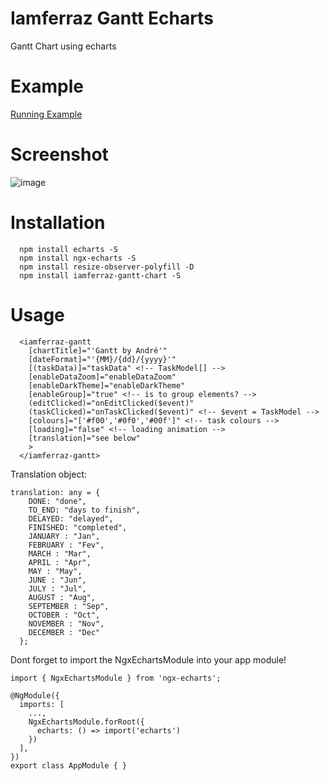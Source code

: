 # Iamferraz Gantt Echarts
Gantt Chart using echarts

# Example
[Running Example](http://iamferraz.com.br/gantt)

# Screenshot
![image](https://user-images.githubusercontent.com/1164677/111841394-ace7ff00-88dc-11eb-8fea-8edb1e69f4ec.png)

# Installation
```
  npm install echarts -S
  npm install ngx-echarts -S
  npm install resize-observer-polyfill -D
  npm install iamferraz-gantt-chart -S
```

# Usage
```
  <iamferraz-gantt 
    [chartTitle]="'Gantt by André'" 
    [dateFormat]="'{MM}/{dd}/{yyyy}'" 
    [(taskData)]="taskData" <!-- TaskModel[] -->
    [enableDataZoom]="enableDataZoom" 
    [enableDarkTheme]="enableDarkTheme" 
    [enableGroup]="true" <!-- is to group elements? -->
    (editClicked)="onEditClicked($event)"
    (taskClicked)="onTaskClicked($event)" <!-- $event = TaskModel -->
    [colours]="['#f00','#0f0','#00f']" <!-- task colours -->
    [loading]="false" <!-- loading animation -->
    [translation]="see below"
    > 
  </iamferraz-gantt>
```

Translation object:
```
translation: any = {
    DONE: "done",
    TO_END: "days to finish",
    DELAYED: "delayed",
    FINISHED: "completed",
    JANUARY : "Jan",
    FEBRUARY : "Fev",
    MARCH : "Mar",
    APRIL : "Apr",
    MAY : "May",
    JUNE : "Jun",
    JULY : "Jul",
    AUGUST : "Aug",
    SEPTEMBER : "Sep",
    OCTOBER : "Oct",
    NOVEMBER : "Nov",
    DECEMBER : "Dec"
  };
```

Dont forget to import the NgxEchartsModule into your app module!

```
import { NgxEchartsModule } from 'ngx-echarts';

@NgModule({
  imports: [
    ...,
    NgxEchartsModule.forRoot({
      echarts: () => import('echarts')
    })
  ],
})
export class AppModule { }
```
